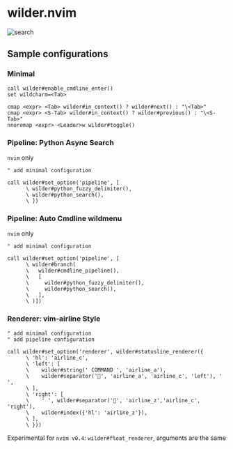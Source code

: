# wilder.nvim

![search](https://i.imgur.com/kjgwCRz.png)

## Sample configurations

### Minimal
```vim
call wilder#enable_cmdline_enter()
set wildcharm=<Tab>

cmap <expr> <Tab> wilder#in_context() ? wilder#next() : "\<Tab>"
cmap <expr> <S-Tab> wilder#in_context() ? wilder#previous() : "\<S-Tab>"
nnoremap <expr> <Leader>w wilder#toggle()
```

### Pipeline: Python Async Search
`nvim` only
```vim
" add minimal configuration

call wilder#set_option('pipeline', [
      \ wilder#python_fuzzy_delimiter(),
      \ wilder#python_search(),
      \ ])
```

### Pipeline: Auto Cmdline wildmenu
`nvim` only
```vim
" add minimal configuration

call wilder#set_option('pipeline', [
      \ wilder#branch(
      \   wilder#cmdline_pipeline(),
      \   [
      \     wilder#python_fuzzy_delimiter(),
      \     wilder#python_search(),
      \   ],
      \ )])
```

### Renderer: vim-airline Style
```vim
" add minimal configuration
" add pipeline configuration

call wilder#set_option('renderer', wilder#statusline_renderer({
      \ 'hl': 'airline_c',
      \ 'left': [
      \    wilder#string(' COMMAND ', 'airline_a'),
      \    wilder#separator('', 'airline_a', 'airline_c', 'left'), ' ',
      \ ],
      \ 'right': [
      \    ' ', wilder#separator('', 'airline_z','airline_c', 'right'),
      \    wilder#index({'hl': 'airline_z'}),
      \ ],
      \ }))

```
Experimental for `nvim v0.4`: `wilder#float_renderer`, arguments are the same
